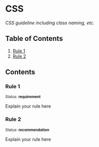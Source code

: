 # CSS

*CSS guideline including class naming, etc.*

## Table of Contents

  1. [Rule 1](#rule-1)
  2. [Rule 2](#rule-2)


## Contents

### Rule 1

<sup>Status: **requirement**</sup>

Explain your rule here

### Rule 2

<sup>Status: **recommendation**</sup>

Explain your rule here
